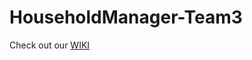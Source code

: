 # HouseholdManager-Team3

Check out our [WIKI](https://github.com/bjornkpu/HouseholdManager-Team3/wiki)
